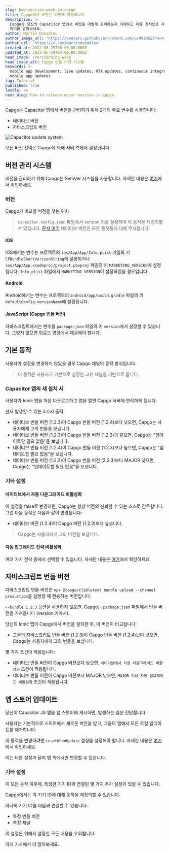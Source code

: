 ```yaml
---
slug: how-version-work-in-capgo
title: Capgo에서 버전은 어떻게 작동하나요
description: >-
  Capgo가 당신의 Capacitor 앱에서 버전을 어떻게 관리하는지 이해하고 이를 최적으로 사용하는 방법을 배우세요. 주요, 부, 패치의
  의미를 알아보세요.
author: Martin Donadieu
author_image_url: 'https://avatars.githubusercontent.com/u/4084527?v=4'
author_url: 'https://x.com/martindonadieu'
created_at: 2022-08-25T00:00:00.000Z
updated_at: 2023-06-29T00:00:00.000Z
head_image: /versionning.webp
head_image_alt: Capgo 번들 버전 시스템
keywords: >-
  mobile app development, live updates, OTA updates, continuous integration,
  mobile app updates
tag: Tutorial
published: true
locale: ko
next_blog: how-to-release-major-version-in-capgo
---
```

Capgo는 Capacitor 앱에서 버전을 관리하기 위해 2개의 주요 변수를 사용합니다:
  - 네이티브 버전
  - 자바스크립트 버전

<div class="mx-auto" style="width:100%;">
  <img src="/graph_capgo.webp" alt="Capacitor update system">
</div>

모든 버전 선택은 Capgo에 의해 서버 측에서 결정됩니다.

## 버전 관리 시스템

버전을 관리하기 위해 Capgo는 SemVer 시스템을 사용합니다. 자세한 내용은 [여기](https://semver.org/)에서 확인하세요.
### 버전

Capgo가 비교할 버전을 찾는 위치

  > `capacitor.config.json` 파일에서 version 키를 설정하여 이 동작을 재정의할 수 있습니다. [문서 여기](/docs/plugin/settings/#version)
  > 네이티브 버전은 모든 플랫폼에 대해 무시됩니다.

#### IOS

 IOS에서는 변수는 프로젝트의 `ios/App/App/Info.plist` 파일의 키 `CFBundleShortVersionString`에 설정되거나 `ios/App/App.xcodeproj/project.pbxproj` 파일의 키 `MARKETING_VERSION`에 설정됩니다. `Info.plist` 파일에서 `MARKETING_VERSION`이 설정되었을 경우입니다.

#### Android

  Android에서는 변수는 프로젝트의 `android/app/build.gradle` 파일의 키 `defaultConfig.versionName`에 설정됩니다.

#### JavaScript (Capgo 번들 버전)

  자바스크립트에서는 변수를 `package.json` 파일의 키 `version`에서 설정할 수 있습니다.
  그렇지 않으면 업로드 명령에서 제공해야 합니다.

## 기본 동작

사용자가 설정을 변경하지 않았을 경우 Capgo 채널의 동작 방식입니다.

> 이 동작은 사용자가 기본으로 설정한 고유 채널을 기반으로 합니다.

### Capacitor 앱의 새 설치 시
사용자가 Ionic 앱을 처음 다운로드하고 앱을 열면 Capgo 서버에 연락하게 됩니다.

현재 발생할 수 있는 4가지 출력:
  - 네이티브 번들 버전 (1.2.3)이 Capgo 번들 버전 (1.2.4)보다 낮으면, Capgo는 사용자에게 그의 번들을 보냅니다.
  - 네이티브 번들 버전 (1.2.3)이 Capgo 번들 버전 (1.2.3)과 같으면, Capgo는 "업데이트할 필요 없음"을 보냅니다.
  - 네이티브 번들 버전 (1.2.4)이 Capgo 번들 버전 (1.2.3)보다 높으면, Capgo는 "업데이트할 필요 없음"을 보냅니다.
  - 네이티브 번들 버전 (1.2.3)이 Capgo 번들 버전 (2.2.3)보다 MAJOR 낮으면, Capgo는 "업데이트할 필요 없음"을 보냅니다.

### 기타 설정

#### 네이티브에서 자동 다운그레이드 비활성화

이 설정을 false로 변경하면, Capgo는 항상 버전의 신뢰할 수 있는 소스로 간주합니다.
그런 다음 동작은 다음과 같이 변경됩니다:
- 네이티브 버전 (1.2.4)이 Capgo 버전 (1.2.3)보다 높습니다.

> Capgo는 사용자에게 그의 버전을 보냅니다.

#### 자동 업그레이드 전략 비활성화

여러 가지 전략 중에서 선택할 수 있습니다. 자세한 내용은 [여기](/docs/cli/commands/#disable-updates-strategy)에서 확인하세요.

## 자바스크립트 번들 버전

자바스크립트 번들 버전은 `npx @capgo/cli@latest bundle upload --channel production`을 실행할 때 전송하는 버전입니다.

`--bundle 1.2.3` 옵션을 사용하지 않으면, Capgo는 `package.json` 파일에서 번들 버전을 가져옵니다 (version 키에서).

당신의 Ionic 앱이 Capgo에서 버전을 설치한 후, 이 버전이 비교됩니다:
  - 그들의 자바스크립트 번들 버전 (1.2.3)이 Capgo 번들 버전 (1.2.4)보다 낮으면, Capgo는 사용자에게 그의 번들을 보냅니다.

몇 가지 조건이 적용됩니다:
  - 네이티브 번들 버전이 Capgo 버전보다 높으면, `네이티브에서 자동 다운그레이드 비활성화` 조건이 적용됩니다.
  - 네이티브 번들 버전이 Capgo 버전보다 MAJOR 낮으면, `MAJOR 이상 자동 업그레이드 비활성화` 조건이 적용됩니다.

## 앱 스토어 업데이트

당신이 Capacitor JS 앱을 앱 스토어에 게시하면, 발생하는 일은 간단합니다.

사용자는 기본적으로 스토어에서 새로운 버전을 받고, 그들의 앱에서 모든 로컬 업데이트를 제거합니다.

이 동작을 변경하려면 `resetWhenUpdate` 설정을 설정해야 합니다. 자세한 내용은 [여기](/docs/plugin/api#settings)에서 확인하세요.

이는 다른 설정과 달리 앱 측에서만 변경할 수 있습니다.

### 기타 설정

이 모든 동작 이후에, 특정한 기기 ID와 연결된 몇 가지 추가 설정이 있을 수 있습니다.

Capgo에서는 각 기기 ID에 대해 동작을 재정의할 수 있습니다.

하나의 기기 ID를 다음과 연결할 수 있습니다:
  - 특정 번들 버전
  - 특정 채널

이 설정은 위에서 설정한 모든 내용을 우회합니다.

아래 기사에서 더 알아보세요.
